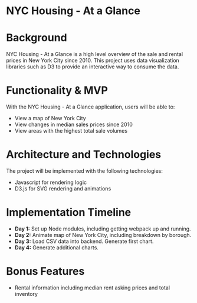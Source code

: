 # NYC Housing - At a Glance

# Background
NYC Housing - At a Glance is a high level overview of the sale and rental prices in New York City since 2010. This project uses data visualization libraries such as D3 to provide an interactive way to consume the data.

# Functionality & MVP
With the NYC Housing - At a Glance application, users will be able to:
* View a map of New York City
* View changes in median sales prices since 2010
* View areas with the highest total sale volumes

# Architecture and Technologies
The project will be implemented with the following technologies:
* Javascript for rendering logic
* D3.js for SVG rendering and animations

# Implementation Timeline
* **Day 1:** Set up Node modules, including getting webpack up and running.
* **Day 2:** Animate map of New York City, including breakdown by borough.
* **Day 3:** Load CSV data into backend. Generate first chart.
* **Day 4:** Generate additional charts.

# Bonus Features
* Rental information including median rent asking prices and total inventory
